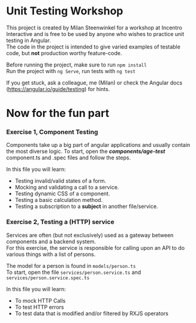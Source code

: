 # Unit Testing Workshop
This project is created by Milan Steenwinkel for a workshop at Incentro Interactive and is free to be used by anyone who wishes to practice unit testing in Angular. <br>
The code in the project is intended to give varied examples of testable code, but **not** production worthy feature-code. 

Before running the project, make sure to run ```npm install```<br>
Run the project with ```ng Serve```, run tests with ```ng test```

If you get stuck, ask a colleague, me (Milan) or check the Angular docs (https://angular.io/guide/testing) for hints.
# Now for the fun part
### Exercise 1, Component Testing
Components take up a big part of angular applications and usually contain the most diverse logic.
To start, open the **_components/age-test_** component.ts and .spec files and follow the steps.

In this file you will learn:

* Testing invalid/valid states of a form.
* Mocking and validating a call to a service.
* Testing dynamic CSS of a component.
* Testing a basic calculation method.
* Testing a subscription to a **subject** in another file/service.


### Exercise 2, Testing a (HTTP) service
Services are often (but not exclusively) used as a gateway between components and a backend system. <br>
For this exercise, the service is responsible for calling upon an API to do various things with a list of persons.<br>

The model for a person is found in ```models/person.ts``` <br>
To start, open the file ```services/person.service.ts``` and ```services/person.service.spec.ts``` <br>

In this file you will learn:
* To mock HTTP Calls
* To test HTTP errors
* To test data that is modified and/or filtered by RXJS operators
